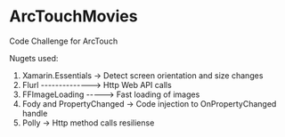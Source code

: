 # ArcTouchMovies

Code Challenge for ArcTouch

Nugets used:
1) Xamarin.Essentials -> Detect screen orientation and size changes
2) Flurl --------------> Http Web API calls
3) FFImageLoading -----> Fast loading of images
4) Fody and PropertyChanged -> Code injection to OnPropertyChanged handle
5) Polly -> Http method calls resiliense
